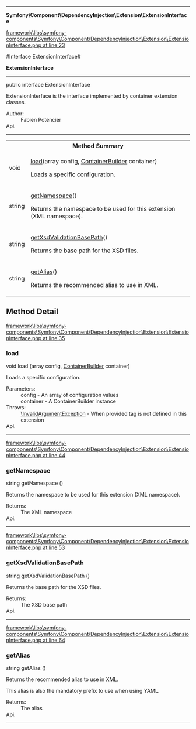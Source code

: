 

- - -

**Symfony\Component\DependencyInjection\Extension\ExtensionInterface**


<a href="https://github.com/JeyDotC/Hirudo/blob/master/framework/libs/symfony-components/Symfony/Component/DependencyInjection/Extension/ExtensionInterface.php#L23" >framework\libs\symfony-components\Symfony\Component\DependencyInjection\Extension\ExtensionInterface.php at line 23</a>

#Interface ExtensionInterface#

**ExtensionInterface**




- - -

<p class="signature"><span class='k'>public  interface</span> <span class='nx'>ExtensionInterface</span></p>

<div class="comment" id="overview_description"><p>ExtensionInterface is the interface implemented by container extension classes.</p></div>

<dl>
<dt>Author:</dt>
<dd>Fabien Potencier <fabien@symfony.com></dd>
<dt>Api.</dt>
</dl>


- - -

<table id="summary_method">
<tr><th colspan="2">Method Summary</th></tr>
<tr>
<td><span class='k'></span> <span class='nx'>void</span></td>
<td class="description"><p class="name"><a href="#load">load</a>(array config, <a href="https://github.com/JeyDotC/Hirudo/blob/master/symfony/component/dependencyinjection/containerbuilder.md">ContainerBuilder</a> container)</p><p class="description">Loads a specific configuration.</p></td>
</tr>
<tr>
<td><span class='k'></span> <span class='nx'>string</span></td>
<td class="description"><p class="name"><a href="#getnamespace">getNamespace</a>()</p><p class="description">Returns the namespace to be used for this extension (XML namespace).</p></td>
</tr>
<tr>
<td><span class='k'></span> <span class='nx'>string</span></td>
<td class="description"><p class="name"><a href="#getxsdvalidationbasepath">getXsdValidationBasePath</a>()</p><p class="description">Returns the base path for the XSD files.</p></td>
</tr>
<tr>
<td><span class='k'></span> <span class='nx'>string</span></td>
<td class="description"><p class="name"><a href="#getalias">getAlias</a>()</p><p class="description">Returns the recommended alias to use in XML.
</p></td>
</tr>
</table>

<h2 id="detail_method">Method Detail</h2>

<a href="https://github.com/JeyDotC/Hirudo/blob/master/framework/libs/symfony-components/Symfony/Component/DependencyInjection/Extension/ExtensionInterface.php#L35" >framework\libs\symfony-components\Symfony\Component\DependencyInjection\Extension\ExtensionInterface.php at line 35</a>

<h3 id="load()">load</h3>
<span class='k'></span> <span class='nx'>void</span> <span class='nf'>load</span> (array config, <a href="https://github.com/JeyDotC/Hirudo/blob/master/symfony/component/dependencyinjection/containerbuilder.md">ContainerBuilder</a> container)

<div class="details">
<p>Loads a specific configuration.</p><dl>
<dt>Parameters:</dt>
<dd>config - An array of configuration values</dd>
<dd>container - A ContainerBuilder instance</dd>
<dt>Throws:</dt>
<dd><a href="../../../../symfony/component/dependencyinjection/exception/invalidargumentexception.html">\InvalidArgumentException</a> - When provided tag is not defined in this extension</dd>
<dt>Api.</dt>
</dl>

</div>

- - -


<a href="https://github.com/JeyDotC/Hirudo/blob/master/framework/libs/symfony-components/Symfony/Component/DependencyInjection/Extension/ExtensionInterface.php#L44" >framework\libs\symfony-components\Symfony\Component\DependencyInjection\Extension\ExtensionInterface.php at line 44</a>

<h3 id="getNamespace()">getNamespace</h3>
<span class='k'></span> <span class='nx'>string</span> <span class='nf'>getNamespace</span> ()

<div class="details">
<p>Returns the namespace to be used for this extension (XML namespace).</p><dl>
<dt>Returns:</dt>
<dd>The XML namespace</dd>
<dt>Api.</dt>
</dl>

</div>

- - -


<a href="https://github.com/JeyDotC/Hirudo/blob/master/framework/libs/symfony-components/Symfony/Component/DependencyInjection/Extension/ExtensionInterface.php#L53" >framework\libs\symfony-components\Symfony\Component\DependencyInjection\Extension\ExtensionInterface.php at line 53</a>

<h3 id="getXsdValidationBasePath()">getXsdValidationBasePath</h3>
<span class='k'></span> <span class='nx'>string</span> <span class='nf'>getXsdValidationBasePath</span> ()

<div class="details">
<p>Returns the base path for the XSD files.</p><dl>
<dt>Returns:</dt>
<dd>The XSD base path</dd>
<dt>Api.</dt>
</dl>

</div>

- - -


<a href="https://github.com/JeyDotC/Hirudo/blob/master/framework/libs/symfony-components/Symfony/Component/DependencyInjection/Extension/ExtensionInterface.php#L64" >framework\libs\symfony-components\Symfony\Component\DependencyInjection\Extension\ExtensionInterface.php at line 64</a>

<h3 id="getAlias()">getAlias</h3>
<span class='k'></span> <span class='nx'>string</span> <span class='nf'>getAlias</span> ()

<div class="details">
<p>Returns the recommended alias to use in XML.</p><p>This alias is also the mandatory prefix to use when using YAML.</p><dl>
<dt>Returns:</dt>
<dd>The alias</dd>
<dt>Api.</dt>
</dl>

</div>

- - -

